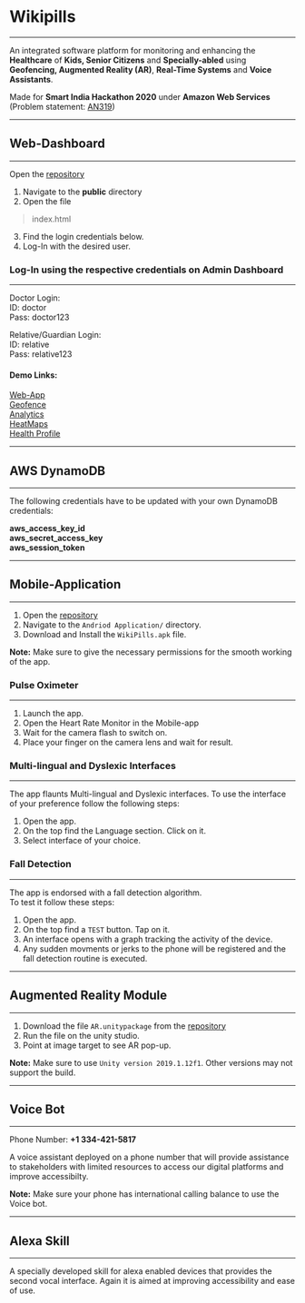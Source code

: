 # Wikipills
---
An integrated software platform for monitoring and enhancing the **Healthcare** of **Kids, Senior Citizens** and **Specially-abled**  using  **Geofencing, Augmented Reality (AR)**, **Real-Time Systems** and **Voice Assistants**. 

Made for **Smart India Hackathon 2020** under **Amazon Web Services** (Problem statement: [AN319](http://awssih2020.com/))

---
## Web-Dashboard
---
Open the [repository](https://github.com/yashjaiswal1/AN319_H4CK3RS_SIH2020)

1. Navigate to the **public** directory 
2. Open the file    
>index.html
3. Find the login credentials below.  
4. Log-In with the desired user.

### Log-In using the respective credentials on Admin Dashboard
---
Doctor Login:  
ID: doctor  
Pass: doctor123  

Relative/Guardian Login:  
ID: relative  
Pass: relative123  

#### Demo Links:
[Web-App](https://wiki-pill.web.app/index.html "Log-In")  
[Geofence](https://wiki-pill.web.app/child/index.html "Geofence")  
[Analytics](https://wiki-pill.web.app/dashboard.html "Analytics")  
[HeatMaps](https://wiki-pill.web.app/public.html "Heatmap")  
[Health Profile](https://wiki-pill.web.app/patients.html "Health Profile")

---
## AWS DynamoDB
---
The following credentials have to be updated with your own DynamoDB credentials:  

**aws_access_key_id**  
**aws_secret_access_key**  
**aws_session_token**

---
## Mobile-Application
---
1. Open the [repository](https://github.com/yashjaiswal1/AN319_H4CK3RS_SIH2020)
2. Navigate to the `Andriod Application/` directory.
3. Download and Install the `WikiPills.apk` file.

**Note:** Make sure to give the necessary permissions for the smooth working of the app.

### Pulse Oximeter
---
1. Launch the app.
2. Open the Heart Rate Monitor in the Mobile-app
3. Wait for the camera flash to switch on.
4. Place your finger on the camera lens and wait for result.

### Multi-lingual and Dyslexic Interfaces
---
The app flaunts Multi-lingual and Dyslexic interfaces. To use the interface of your preference follow the following steps:
1. Open the app.
2. On the top find the Language section. Click on it.
3. Select interface of your choice. 

### Fall Detection
---
The app is endorsed with a fall detection algorithm.  
To test it follow these steps:

1. Open the app.
2. On the top find a `TEST` button. Tap on it.
3. An interface opens with a graph tracking the activity of the device.
4. Any sudden movments or jerks to the phone will be registered and the fall detection routine is executed.

---
## Augmented Reality Module
---

1. Download the file `AR.unitypackage` from the [repository](https://github.com/yashjaiswal1/AN319_H4CK3RS_SIH2020)
2. Run the file on the unity studio.
3. Point at image target to see AR pop-up.

**Note:** Make sure to use `Unity version 2019.1.12f1`. Other versions may not support the build.

---
## Voice Bot
---
Phone Number: **+1 334-421-5817** 

A voice assistant deployed on a phone number that will provide assistance to stakeholders with limited resources to access our digital platforms and improve accessibilty.

**Note:** Make sure your phone has international calling balance to use the Voice bot.  

---
## Alexa Skill
---
A specially developed skill for alexa enabled devices that provides the second vocal interface. Again it is aimed at improving accessibility and ease of use.